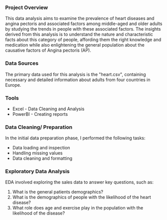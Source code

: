 ### Project Overview
This data analysis aims to examine the prevalence of heart diseases and angina pectoris and associated factors among middle-aged and older adults by studying the trends in people with these associated factors. The insights derived from this analysis is to understand the nature and characteristic facts about this category of people, affording them the right knowledge and medication while also enlightening the general population about the causative factors of Angina pectoris (AP).  


### Data Sources
The primary data used for this analysis is the "heart.csv", containing necessary and detailed information about adults from four countries in Europe.

### Tools
- Excel - Data Cleaning and Analysis
- PowerBI - Creating reports

### Data Cleaning/ Preparation
In the initial data preparation phase, I performed the following tasks:

- Data loading and inspection
- Handling missing values
- Data cleaning and formatting

### Exploratory Data Analysis
EDA involved exploring the sales data to answer key questions, such as:

1. What is the general patients demographics?
2. What is the demographics of people with the likelihood of the heart disease?
3. What role does age and exercise play in the population with the likelihood of the disease?




